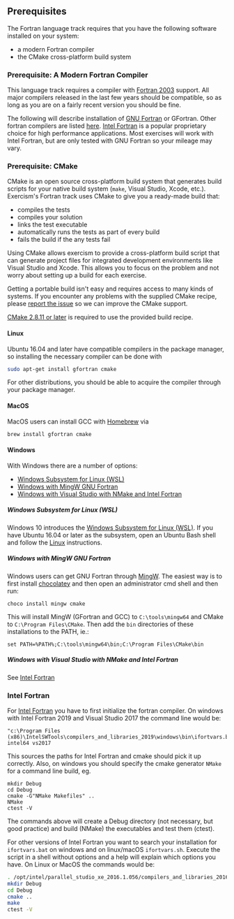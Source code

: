 ## Prerequisites

The Fortran language track requires that you have the following software
installed on your system:
* a modern Fortran compiler
* the CMake cross-platform build system

### Prerequisite: A Modern Fortran Compiler

This language track requires a compiler with [Fortran
2003](https://en.wikipedia.org/wiki/Fortran#Fortran_2003) support. All
major compilers released in the last few years should be compatible, so
as long as you are on a fairly recent version you should be fine.

The following will describe installation of [GNU
Fortran](https://gcc.gnu.org/fortran/) or GFortran. Other fortran
compilers are listed
[here](https://en.wikipedia.org/wiki/List_of_compilers#Fortran_compilers).
[Intel Fortran](https://software.intel.com/en-us/fortran-compilers) is a
popular proprietary choice for high performance applications.  Most
exercises will work with Intel Fortran, but are only tested with GNU
Fortran so your mileage may vary.


### Prerequisite: CMake

CMake is an open source cross-platform build system that generates build
scripts for your native build system (`make`, Visual Studio, Xcode, etc.).
Exercism's Fortran track uses CMake to give you a ready-made build that:

* compiles the tests
* compiles your solution
* links the test executable
* automatically runs the tests as part of every build
* fails the build if the any tests fail

Using CMake allows exercism to provide a cross-platform build script that
can generate project files for integrated development environments like
Visual Studio and Xcode.  This allows you to focus on the problem and
not worry about setting up a build for each exercise.

Getting a portable build isn't easy and requires access to many kinds of
systems.  If you encounter any problems with the supplied CMake recipe,
please [report the issue](https://github.com/exercism/fortran/issues) so we can
improve the CMake support.

[CMake 2.8.11 or later](http://www.cmake.org/) is required to use the provided build recipe.


#### Linux

Ubuntu 16.04 and later have compatible compilers in the package manager, so
installing the necessary compiler can be done with

```bash
sudo apt-get install gfortran cmake
```

For other distributions, you should be able to acquire the compiler through your
package manager.

#### MacOS

MacOS users can install GCC with [Homebrew](http://brew.sh/) via

```bash
brew install gfortran cmake
```

#### Windows

With Windows there are a number of options:
- [Windows Subsystem for Linux
  (WSL)](#####-Windows-Subsystem-for-Linux-(WSL))
- [Windows with MingW GNU Fortran](#####-Windows-with-MingW-GNU-Fortran)
- [Windows with Visual Studio with NMake and Intel
  Fortran](#####-Windows-with-Visual-Studio-with-NMake-and-Intel-Fortran)

##### Windows Subsystem for Linux (WSL)

Windows 10 introduces the [Windows Subsystem for Linux
(WSL)](https://en.wikipedia.org/wiki/Windows_Subsystem_for_Linux).  If
you have Ubuntu 16.04 or later as the subsystem, open an Ubuntu Bash
shell and follow the [Linux](####-Linux) instructions.

##### Windows with MingW GNU Fortran

Windows users can get GNU Fortran through
[MingW](http://www.mingw.org/).
The easiest way is to first install [chocolatey](https://chocolatey.org)
and then open an administrator cmd shell and then run:

```Batchfile
choco install mingw cmake
```

This will install MingW (GFortran and GCC) to `C:\tools\mingw64` and
CMake to `C:\Program Files\CMake`. Then add the `bin` directories of
these installations to the PATH, ie.:

```Batchfile
set PATH=%PATH%;C:\tools\mingw64\bin;C:\Program Files\CMake\bin
```

##### Windows with Visual Studio with NMake and Intel Fortran

See [Intel Fortran](###-Intel-Fortran)

### Intel Fortran

For [Intel Fortran](https://software.intel.com/en-us/fortran-compilers)
you have to first initialize the fortran compiler. On windows with Intel
Fortran 2019 and Visual Studio 2017 the command line would be:

```Batchfile
"c:\Program Files (x86)\IntelSWTools\compilers_and_libraries_2019\windows\bin\ifortvars.bat" intel64 vs2017
```

This sources the paths for Intel Fortran and cmake should pick it up
correctly. Also, on windows you should specify the cmake generator
`NMake` for a command line build, eg.

```Batchfile
mkdir Debug
cd Debug
cmake -G"NMake Makefiles" ..
NMake
ctest -V
```

The commands above will create a Debug directory (not necessary, but
good practice) and build (NMake) the executables and test them (ctest).

For other versions of Intel Fortran you want to search your installation
for `ifortvars.bat` on windows and on linux/macOS `ifortvars.sh`.
Execute the script in a shell without options and a help will explain
which options you have. On Linux or MacOS the commands would be:

```bash
. /opt/intel/parallel_studio_xe_2016.1.056/compilers_and_libraries_2016/linux/bin/ifortvars.sh intel64
mkdir Debug
cd Debug
cmake ..
make
ctest -V
```
